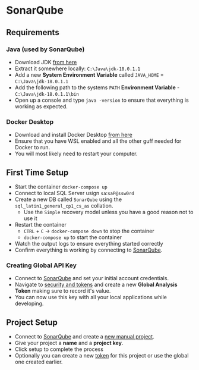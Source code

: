 # SonarQube

## Requirements

### Java (used by SonarQube)

- Download JDK [from here](https://jdk.java.net/18/)
- Extract it somewhere locally: `C:\Java\jdk-18.0.1.1`
- Add a new **System Environment Variable** called `JAVA_HOME` = `C:\Java\jdk-18.0.1.1`
- Add the following path to the systems `PATH` **Environment Variable** - `C:\Java\jdk-18.0.1.1\bin`
- Open up a console and type `java -version` to ensure that everything is working as expected.

### Docker Desktop

- Download and install Docker Desktop [from here](https://www.docker.com/products/docker-desktop/)
- Ensure that you have WSL enabled and all the other guff needed for Docker to run.
- You will most likely need to restart your computer.

## First Time Setup

- Start the container `docker-compose up`
- Connect to local SQL Server usign `sa`:`saP@ssw0rd`
- Create a new DB called `SonarQube` using the `sql_latin1_general_cp1_cs_as` collation.
  - Use the `Simple` recovery model unless you have a good reason not to use it
- Restart the container
  - `CTRL` + `C` -> `docker-compose down` to stop the container
  - `docker-compose up` to start the container
- Watch the output logs to ensure everything started correctly
- Confirm everything is working by connecting to [SonarQube](http://localhost:9000).

### Creating Global API Key

- Connect to [SonarQube](http://localhost:9000) and set your initial account credentials.
- Navigate to [security and tokens](http://localhost:9000/account/security/) and create a new **Global Analysis Token** making sure to record it's value.
- You can now use this key with all your local applications while developing.

## Project Setup

- Connect to [SonarQube](http://localhost:9000) and create a [new manual project](http://localhost:9000/projects/create?mode=manual).
- Give your project a **name** and a **project key**.
- Click setup to complete the process
- Optionally you can create a new [token](http://localhost:9000/account/security/) for this project or use the global one created earlier.
